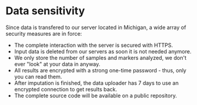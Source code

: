 # Data sensitivity

Since data is transfered to our server located in Michigan, a wide array of security measures are in force:

*   The complete interaction with the server is secured with HTTPS.
*   Input data is deleted from our servers as soon it is not needed anymore.
*   We only store the number of samples and markers analyzed, we don't ever "look" at your data in anyway.
*   All results are encrypted with a strong one-time password - thus, only you can read them.
*   After imputation is finished, the data uploader has 7 days to use an encrypted connection to get results back.
*   The complete source code will be available on a public repository.
